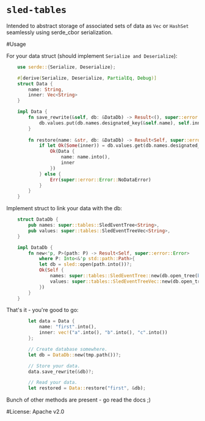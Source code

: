 # `sled-tables`

Intended to abstract storage of associated sets of data as `Vec` or `HashSet` seamlessly using serde_cbor serialization.

#Usage

For your data struct (should implement `Serialize and Deserialize`):
```rust
    use serde::{Serialize, Deserialize};

    #[derive(Serialize, Deserialize, PartialEq, Debug)]
    struct Data {
        name: String,
        inner: Vec<String>
    }

    impl Data {
       	fn save_rewrite(&self, db: &DataDb) -> Result<(), super::error::Error> {
            db.values.put(db.names.designated_key(&self.name), self.inner.clone())
        }
        
        fn restore(name: &str, db: &DataDb) -> Result<Self, super::error::Error> {
            if let Ok(Some(inner)) = db.values.get(db.names.designated_key(&name.into())) {
                Ok(Data {
                    name: name.into(),
                    inner
                })
            } else {
                Err(super::error::Error::NoDataError)
            }
        }
    }
```
Implement struct to link your data with the db:

```rust
    struct DataDb {
        pub names: super::tables::SledEventTree<String>,
        pub values: super::tables::SledEventTreeVec<String>,
    }

    impl DataDb {
        fn new<'p, P>(path: P) -> Result<Self, super::error::Error>
            where P: Into<&'p std::path::Path>{
            let db = sled::open(path.into())?;
            Ok(Self {
                names: super::tables::SledEventTree::new(db.open_tree(b"names")?),
                values: super::tables::SledEventTreeVec::new(db.open_tree(b"values")?),
            })
        }
    }
```
That's it - you're good to go:

```rust
        let data = Data {
            name: "first".into(),
            inner: vec!("a".into(), "b".into(), "c".into())
        };

		// Create database somewhere.
        let db = DataDb::new(tmp.path())?;

		// Store your data.
		data.save_rewrite(&db)?;

		// Read your data.
        let restored = Data::restore("first", &db);
```

Bunch of other methods are present - go read the docs ;)

#License: Apache v2.0
